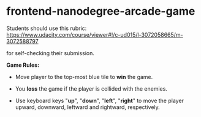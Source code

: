 frontend-nanodegree-arcade-game
===============================

Students should use this rubric: https://www.udacity.com/course/viewer#!/c-ud015/l-3072058665/m-3072588797

for self-checking their submission.

**Game Rules:**

- Move player to the top-most blue tile to **win** the game.

- You **loss** the game if the player is collided with the enemies. 

- Use keyboard keys "**up**", "**down**", "**left**", "**right**" to move the player upward, downward, leftward and rightward, respectively.
 

